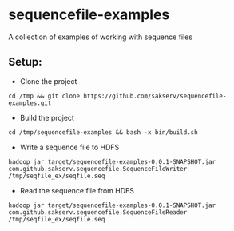 # sequencefile-examples

A collection of examples of working with sequence files

Setup:
------

* Clone the project
```
cd /tmp && git clone https://github.com/sakserv/sequencefile-examples.git
```

* Build the project
```
cd /tmp/sequencefile-examples && bash -x bin/build.sh
```

* Write a sequence file to HDFS
```
hadoop jar target/sequencefile-examples-0.0.1-SNAPSHOT.jar com.github.sakserv.sequencefile.SequenceFileWriter /tmp/seqfile_ex/seqfile.seq
```

* Read the sequence file from HDFS
```
hadoop jar target/sequencefile-examples-0.0.1-SNAPSHOT.jar com.github.sakserv.sequencefile.SequenceFileReader /tmp/seqfile_ex/seqfile.seq
```
